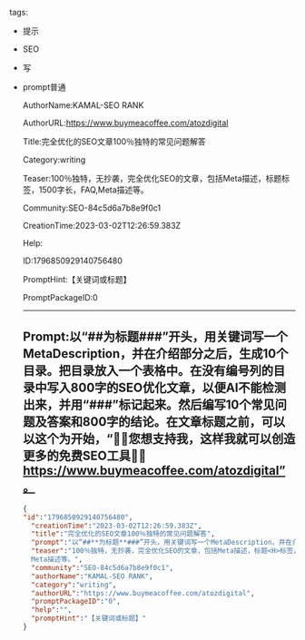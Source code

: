   tags: 
- 提示
- SEO
- 写
- prompt普通

  AuthorName:KAMAL-SEO RANK

  AuthorURL:https://www.buymeacoffee.com/atozdigital

  Title:完全优化的SEO文章100％独特的常见问题解答

  Category:writing

  Teaser:100％独特，无抄袭，完全优化SEO的文章，包括Meta描述，标题<H>标签，1500字长，FAQ,Meta描述等。

  Community:SEO-84c5d6a7b8e9f0c1

  CreationTime:2023-03-02T12:26:59.383Z

  Help:

  ID:1796850929140756480

  PromptHint:【关键词或标题】

  PromptPackageID:0

  ---

  ## Prompt:以“##**为标题**###”开头，用关键词写一个MetaDescription，并在介绍部分之后，生成10个目录。把目录放入一个表格中。在没有编号列的目录中写入800字的SEO优化文章，以便AI不能检测出来，并用“###”标记起来。然后编写10个常见问题及答案和800字的结论。在文章标题之前，可以以这个为开始，“🌷🌷您想支持我，这样我就可以创造更多的免费SEO工具🌷🌷https://www.buymeacoffee.com/atozdigital”。

  ```json
  {
  "id":"1796850929140756480",
    "creationTime":"2023-03-02T12:26:59.383Z",
    "title":"完全优化的SEO文章100％独特的常见问题解答",
    "prompt":"以“##**为标题**###”开头，用关键词写一个MetaDescription，并在介绍部分之后，生成10个目录。把目录放入一个表格中。在没有编号列的目录中写入800字的SEO优化文章，以便AI不能检测出来，并用“###”标记起来。然后编写10个常见问题及答案和800字的结论。在文章标题之前，可以以这个为开始，“🌷🌷您想支持我，这样我就可以创造更多的免费SEO工具🌷🌷https://www.buymeacoffee.com/atozdigital”。",
    "teaser":"100％独特，无抄袭，完全优化SEO的文章，包括Meta描述，标题<H>标签，1500字长，FAQ,
    Meta描述等。",
    "community":"SEO-84c5d6a7b8e9f0c1",
    "authorName":"KAMAL-SEO RANK",
    "category":"writing",
    "authorURL":"https://www.buymeacoffee.com/atozdigital",
    "promptPackageID":"0",
    "help":"",
    "promptHint":"【关键词或标题】"
  }
  ```
